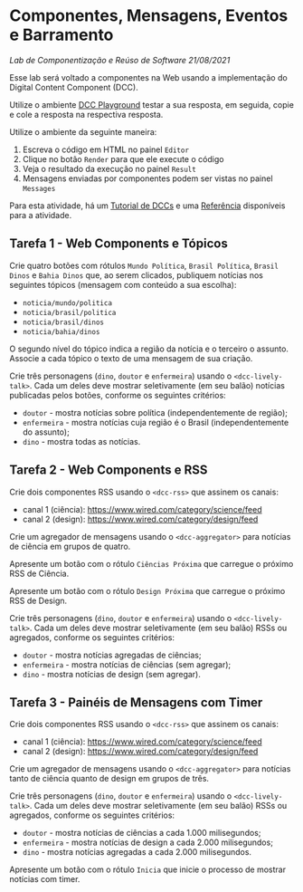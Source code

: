 # Componentes, Mensagens, Eventos e Barramento
*Lab de Componentização e Reúso de Software 21/08/2021*

Esse lab será voltado a componentes na Web usando a implementação do Digital Content Component (DCC).

Utilize o ambiente [DCC Playground](https://harena-lab.github.io/harena-docs/js/harena/dccs/playground/) testar a sua resposta, em seguida, copie e cole a resposta na respectiva resposta.

Utilize o ambiente da seguinte maneira:
1. Escreva o código em HTML no painel `Editor`
2. Clique no botão `Render` para que ele execute o código
3. Veja o resultado da execução no painel `Result`
4. Mensagens enviadas por componentes podem ser vistas no painel `Messages`

Para esta atividade, há um [Tutorial de DCCs](https://harena-lab.github.io/harena-docs/dccs/tutorial/) e uma [Referência](https://harena-lab.github.io/harena-docs/dccs/reference/) disponíveis para a atividade.

## Tarefa 1 - Web Components e Tópicos

Crie quatro botões com rótulos `Mundo Política`, `Brasil Política`, `Brasil Dinos` e `Bahia Dinos` que, ao serem clicados, publiquem notícias nos seguintes tópicos (mensagem com conteúdo a sua escolha):
* `noticia/mundo/politica`
* `noticia/brasil/politica`
* `noticia/brasil/dinos`
* `noticia/bahia/dinos`

O segundo nível do tópico indica a região da notícia e o terceiro o assunto. Associe a cada tópico o texto de uma mensagem de sua criação.

Crie três personagens (`dino`, `doutor` e `enfermeira`) usando o `<dcc-lively-talk>`. Cada um deles deve mostrar seletivamente (em seu balão) notícias publicadas pelos botões, conforme os seguintes critérios:
* `doutor` - mostra notícias sobre política (independentemente de região);
* `enfermeira` - mostra notícias cuja região é o Brasil (independentemente do assunto);
* `dino` - mostra todas as notícias.

## Tarefa 2 - Web Components e RSS

Crie dois componentes RSS usando o `<dcc-rss>` que assinem os canais:
  * canal 1 (ciência): https://www.wired.com/category/science/feed
  * canal 2 (design): https://www.wired.com/category/design/feed

Crie um agregador de mensagens usando o `<dcc-aggregator>` para notícias de ciência em grupos de quatro.

Apresente um botão com o rótulo `Ciências Próxima` que carregue o próximo RSS de Ciência.

Apresente um botão com o rótulo `Design Próxima` que carregue o próximo RSS de Design.

Crie três personagens (`dino`, `doutor` e `enfermeira`) usando o `<dcc-lively-talk>`. Cada um deles deve mostrar seletivamente (em seu balão) RSSs ou agregados, conforme os seguintes critérios:
* `doutor` - mostra notícias agregadas de ciências;
* `enfermeira` - mostra notícias de ciências (sem agregar);
* `dino` - mostra notícias de design (sem agregar).

## Tarefa 3 - Painéis de Mensagens com Timer

Crie dois componentes RSS usando o `<dcc-rss>` que assinem os canais:
  * canal 1 (ciência): https://www.wired.com/category/science/feed
  * canal 2 (design): https://www.wired.com/category/design/feed

Crie um agregador de mensagens usando o `<dcc-aggregator>` para notícias tanto de ciência quanto de design em grupos de três.

Crie três personagens (`dino`, `doutor` e `enfermeira`) usando o `<dcc-lively-talk>`. Cada um deles deve mostrar seletivamente (em seu balão) RSSs ou agregados, conforme os seguintes critérios:
* `doutor` - mostra notícias de ciências a cada 1.000 milisegundos;
* `enfermeira` - mostra notícias de design a cada 2.000 milisegundos;
* `dino` - mostra notícias agregadas a cada 2.000 milisegundos.

Apresente um botão com o rótulo `Inicia` que inicie o processo de mostrar notícias com timer.
